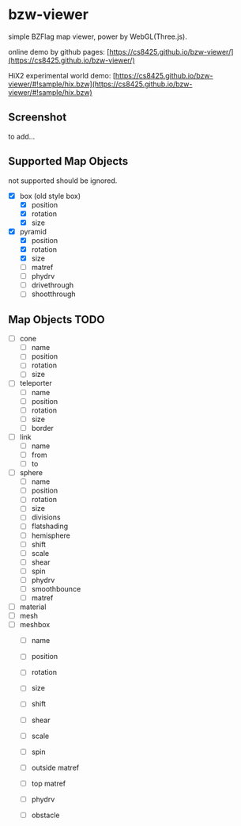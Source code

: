 # bzw-viewer
simple BZFlag map viewer, power by WebGL(Three.js).


online demo by github pages: [https://cs8425.github.io/bzw-viewer/](https://cs8425.github.io/bzw-viewer/)

HiX2 experimental world demo: [https://cs8425.github.io/bzw-viewer/#!sample/hix.bzw](https://cs8425.github.io/bzw-viewer/#!sample/hix.bzw)


## Screenshot
to add...


## Supported Map Objects
not supported should be ignored.

* [x] box (old style box)
	* [x] position
	* [x] rotation
	* [x] size
* [x] pyramid
	* [x] position
	* [x] rotation
	* [x] size
	* [ ] matref
	* [ ] phydrv
	* [ ] drivethrough
	* [ ] shootthrough

## Map Objects TODO
* [ ] cone
	* [ ] name
	* [ ] position
	* [ ] rotation
	* [ ] size
* [ ] teleporter
	* [ ] name
	* [ ] position
	* [ ] rotation
	* [ ] size
	* [ ] border
* [ ] link
	* [ ] name
	* [ ] from
	* [ ] to
* [ ] sphere
	* [ ] name
	* [ ] position
	* [ ] rotation
	* [ ] size
	* [ ] divisions
	* [ ] flatshading
	* [ ] hemisphere
	* [ ] shift
	* [ ] scale
	* [ ] shear
	* [ ] spin
	* [ ] phydrv
	* [ ] smoothbounce
	* [ ] matref
* [ ] material
* [ ] mesh
* [ ] meshbox
	* [ ] name
	* [ ] position
	* [ ] rotation
	* [ ] size
	* [ ] shift
	* [ ] shear
	* [ ] scale
	* [ ] spin
	* [ ] outside matref
	* [ ] top matref
	* [ ] phydrv
	* [ ] obstacle







